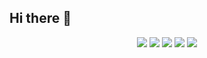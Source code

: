 ## Hi there 👋

<div align="center">
  <img src="https://ziadoua.github.io/m3-Markdown-Badges/badges/Rust/rust1.svg">
  <img src="https://ziadoua.github.io/m3-Markdown-Badges/badges/TypeScript/typescript1.svg">
  <img src="https://ziadoua.github.io/m3-Markdown-Badges/badges/CSharp/csharp1.svg">
  <img src="https://ziadoua.github.io/m3-Markdown-Badges/badges/Java/java1.svg">
  <img src="https://ziadoua.github.io/m3-Markdown-Badges/badges/React/react1.svg">
</div>

